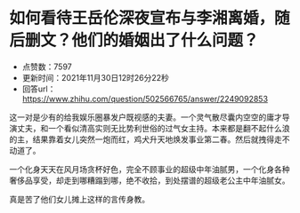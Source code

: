 # 如何看待王岳伦深夜宣布与李湘离婚，随后删文？他们的婚姻出了什么问题？
- 点赞数：7597
- 更新时间：2021年11月30日12时26分22秒
- 回答url：https://www.zhihu.com/question/502566765/answer/2249092853
<body>
 <p data-pid="Gs9hvaZd">这一对是少有的给我娱乐圈暴发户既视感的夫妻。一个灵气散尽囊内空空的庸才导演丈夫，和一个看似清高实则无比势利世俗的过气女主持。本来都是翻不起什么浪的主，结果靠着女儿突然一炮而红，鸡犬升天地焕发事业第二春。然后就拽得走不动道了。</p>
 <p data-pid="crZMRjyK">一个化身天天在风月场贪杯好色，完全不顾事业的超级中年油腻男，一个化身各种奢侈品享受，却走到哪糟蹋到哪，绝不收拾，到处摆谱的超级老公主中年油腻女。</p>
 <p data-pid="mhi2S7nk">真是苦了他们女儿摊上这样的言传身教。</p>
</body>